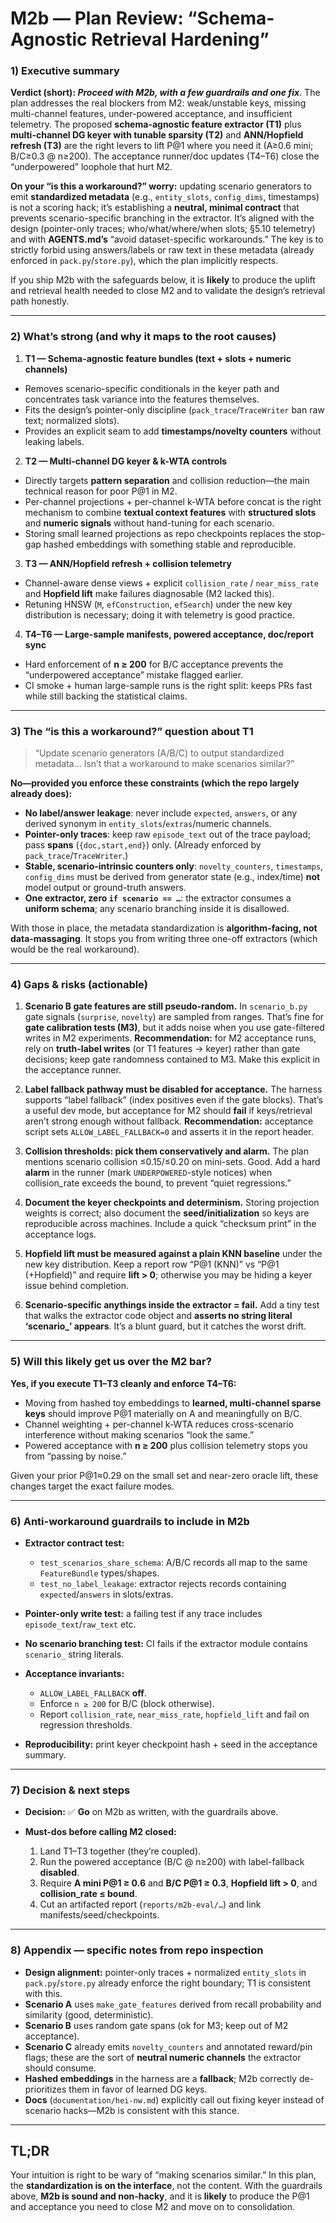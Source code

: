 # M2b — Plan Review: “Schema-Agnostic Retrieval Hardening”

### 1) Executive summary

**Verdict (short): *Proceed with M2b, with a few guardrails and one fix***. The plan addresses the real blockers from M2: weak/unstable keys, missing multi-channel features, under-powered acceptance, and insufficient telemetry. The proposed **schema-agnostic feature extractor (T1)** plus **multi-channel DG keyer with tunable sparsity (T2)** and **ANN/Hopfield refresh (T3)** are the right levers to lift P@1 where you need it (A≥0.6 mini; B/C≥0.3 @ n≥200). The acceptance runner/doc updates (T4–T6) close the “underpowered” loophole that hurt M2.

**On your “is this a workaround?” worry:** updating scenario generators to emit **standardized metadata** (e.g., `entity_slots`, `config_dims`, timestamps) is not a scoring hack; it’s establishing a **neutral, minimal contract** that prevents scenario-specific branching in the extractor. It’s aligned with the design (pointer-only traces; who/what/where/when slots; §5.10 telemetry) and with **AGENTS.md’s** “avoid dataset-specific workarounds.” The key is to strictly forbid using answers/labels or raw text in these metadata (already enforced in `pack.py`/`store.py`), which the plan implicitly respects.

If you ship M2b with the safeguards below, it is **likely** to produce the uplift and retrieval health needed to close M2 and to validate the design’s retrieval path honestly.

---

### 2) What’s strong (and why it maps to the root causes)

1. **T1 — Schema-agnostic feature bundles (text + slots + numeric channels)**

* Removes scenario-specific conditionals in the keyer path and concentrates task variance into the features themselves.
* Fits the design’s pointer-only discipline (`pack_trace`/`TraceWriter` ban raw text; normalized slots).
* Provides an explicit seam to add **timestamps/novelty counters** without leaking labels.

2. **T2 — Multi-channel DG keyer & k-WTA controls**

* Directly targets **pattern separation** and collision reduction—the main technical reason for poor P@1 in M2.
* Per-channel projections + per-channel k-WTA before concat is the right mechanism to combine **textual context features** with **structured slots** and **numeric signals** without hand-tuning for each scenario.
* Storing small learned projections as repo checkpoints replaces the stop-gap hashed embeddings with something stable and reproducible.

3. **T3 — ANN/Hopfield refresh + collision telemetry**

* Channel-aware dense views + explicit `collision_rate` / `near_miss_rate` and **Hopfield lift** make failures diagnosable (M2 lacked this).
* Retuning HNSW (`M`, `efConstruction`, `efSearch`) under the new key distribution is necessary; doing it with telemetry is good practice.

4. **T4–T6 — Large-sample manifests, powered acceptance, doc/report sync**

* Hard enforcement of **n ≥ 200** for B/C acceptance prevents the “underpowered acceptance” mistake flagged earlier.
* CI smoke + human large-sample runs is the right split: keeps PRs fast while still backing the statistical claims.

---

### 3) The “is this a workaround?” question about T1

> “Update scenario generators (A/B/C) to output standardized metadata… Isn’t that a workaround to make scenarios similar?”

**No—provided you enforce these constraints (which the repo largely already does):**

* **No label/answer leakage**: never include `expected`, `answers`, or any derived synonym in `entity_slots`/`extras`/numeric channels.
* **Pointer-only traces**: keep raw `episode_text` out of the trace payload; pass **spans** (`{doc,start,end}`) only. (Already enforced by `pack_trace`/`TraceWriter`.)
* **Stable, scenario-intrinsic counters only**: `novelty_counters`, `timestamps`, `config_dims` must be derived from generator state (e.g., index/time) **not** model output or ground-truth answers.
* **One extractor, zero `if scenario == …`**: the extractor consumes a **uniform schema**; any scenario branching inside it is disallowed.

With those in place, the metadata standardization is **algorithm-facing, not data-massaging**. It stops you from writing three one-off extractors (which would be the real workaround).

---

### 4) Gaps & risks (actionable)

1. **Scenario B gate features are still pseudo-random.**
   In `scenario_b.py` gate signals (`surprise`, `novelty`) are sampled from ranges. That’s fine for **gate calibration tests (M3)**, but it adds noise when you use gate-filtered writes in M2 experiments. **Recommendation:** for M2 acceptance runs, rely on **truth-label writes** (or T1 features → keyer) rather than gate decisions; keep gate randomness contained to M3. Make this explicit in the acceptance runner.

2. **Label fallback pathway must be disabled for acceptance.**
   The harness supports “label fallback” (index positives even if the gate blocks). That’s a useful dev mode, but acceptance for M2 should **fail** if keys/retrieval aren’t strong enough without fallback. **Recommendation:** acceptance script sets `ALLOW_LABEL_FALLBACK=0` and asserts it in the report header.

3. **Collision thresholds: pick them conservatively and alarm.**
   The plan mentions scenario collision ≤0.15/≤0.20 on mini-sets. Good. Add a hard **alarm** in the runner (mark `UNDERPOWERED`-style notices) when collision_rate exceeds the bound, to prevent “quiet regressions.”

4. **Document the keyer checkpoints and determinism.**
   Storing projection weights is correct; also document the **seed/initialization** so keys are reproducible across machines. Include a quick “checksum print” in the acceptance logs.

5. **Hopfield lift must be measured against a plain KNN baseline** under the new key distribution.
   Keep a report row “P@1 (KNN)” vs “P@1 (+Hopfield)” and require **lift > 0**; otherwise you may be hiding a keyer issue behind completion.

6. **Scenario-specific anythings inside the extractor = fail.**
   Add a tiny test that walks the extractor code object and **asserts no string literal ‘scenario_’ appears**. It’s a blunt guard, but it catches the worst drift.

---

### 5) Will this likely get us over the M2 bar?

**Yes, if you execute T1–T3 cleanly and enforce T4–T6:**

* Moving from hashed toy embeddings to **learned, multi-channel sparse keys** should improve P@1 materially on A and meaningfully on B/C.
* Channel weighting + per-channel k-WTA reduces cross-scenario interference without making scenarios “look the same.”
* Powered acceptance with **n ≥ 200** plus collision telemetry stops you from “passing by noise.”

Given your prior P@1≈0.29 on the small set and near-zero oracle lift, these changes target the exact failure modes.

---

### 6) Anti-workaround guardrails to include in M2b

* **Extractor contract test:**

  * `test_scenarios_share_schema`: A/B/C records all map to the same `FeatureBundle` types/shapes.
  * `test_no_label_leakage`: extractor rejects records containing `expected`/`answers` in slots/extras.
* **Pointer-only write test:** a failing test if any trace includes `episode_text`/`raw_text` etc.
* **No scenario branching test:** CI fails if the extractor module contains `scenario_` string literals.
* **Acceptance invariants:**

  * `ALLOW_LABEL_FALLBACK` **off**.
  * Enforce `n ≥ 200` for B/C (block otherwise).
  * Report `collision_rate`, `near_miss_rate`, `hopfield_lift` and fail on regression thresholds.
* **Reproducibility:** print keyer checkpoint hash + seed in the acceptance summary.

---

### 7) Decision & next steps

* **Decision:** ✅ **Go** on M2b as written, with the guardrails above.
* **Must-dos before calling M2 closed:**

  1. Land T1–T3 together (they’re coupled).
  2. Run the powered acceptance (B/C @ n≥200) with label-fallback **disabled**.
  3. Require **A mini P@1 ≥ 0.6** and **B/C P@1 ≥ 0.3**, **Hopfield lift > 0**, and **collision_rate ≤ bound**.
  4. Cut an artifacted report (`reports/m2b-eval/…`) and link manifests/seed/checkpoints.

---

### 8) Appendix — specific notes from repo inspection

* **Design alignment:** pointer-only traces + normalized `entity_slots` in `pack.py`/`store.py` already enforce the right boundary; T1 is consistent with this.
* **Scenario A** uses `make_gate_features` derived from recall probability and similarity (good, deterministic).
* **Scenario B** uses random gate spans (ok for M3; keep out of M2 acceptance).
* **Scenario C** already emits `novelty_counters` and annotated reward/pin flags; these are the sort of **neutral numeric channels** the extractor should consume.
* **Hashed embeddings** in the harness are a **fallback**; M2b correctly de-prioritizes them in favor of learned DG keys.
* **Docs** (`documentation/hei-nw.md`) explicitly call out fixing keyer instead of scenario hacks—M2b is consistent with this stance.

---

## TL;DR

Your intuition is right to be wary of “making scenarios similar.” In this plan, the **standardization is on the interface**, not the content. With the guardrails above, **M2b is sound and non-hacky**, and it is **likely** to produce the P@1 and acceptance you need to close M2 and move on to consolidation.

